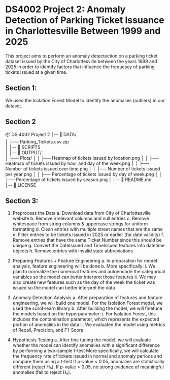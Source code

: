 # DS4002 Project 2: Anomaly Detection of Parking Ticket Issuance in Charlottesville Between 1999 and 2025

This project aims to perform an anomaly detectection on a parking ticket dataset issued by the City of Charlottesville between the years 1999 and 2025 in order to identify factors that influence the frequescy of parking tickets issued at a given time. 

## Section 1: 
We used the Isolation Forest Model to identify the anomalies (outliers) in our dataset.


## Section 2

📦 DS 4002 Project 2
│-- 📂 DATA/          
│   ├── Parking_Tickets.csv.zip  
│
│-- 📂 SCRIPTS       
│
│-- 📂 OUTPUT/             
│   ├── Plots/
│   │   ├── Heatmap of tickets issued by location.png
│   │   ├── Heatmap of tickets issued by hour and day of the week.png
│   │   ├── Number of tickets issued over time.png
│   │   ├── Number of tickets issued per year.png
│   │   ├── Percentage of tickets issued by day of week.png
│   │   ├── Percentage of tickets issued by season.png
│
│-- 📜 README.md           
│-- 📜 LICENSE             

## Section 3: 
1. Preprocess the Data
  a. Download data from City of Charlottesville website
  b. Remove irrelevant columns and null entries
  c. Remove whitespace from string columns & uppercase strings for uniform formatting
  d. Clean entries with multiple street names that are the same
  e. Filter entries to be tickets issued in 2025 or earlier (for date validity)
  f. Remove entries that have the same Ticket Number since this should be unique
  g. Convert the DateIssued and TimeIssued features into datetime objects
  h. Remove entries with invalid state abbreviations 

2. Preparing Features + Feature Engineering
  a. In preparation for model analysis, feature engineering will be done
  b. More specifically:
    i. We plan to normalize the numerical features and autoencode the categorical variables so the model can better interpret those features
    ii. We may also create new features such as the day of the week the ticket was issued so the model can better interpret the data
   
3. Anomaly Detection Analysis
  a. After preparation of features and feature engineering, we will build one model. For the Isolation Forest model, we used the scikit-learn library
  b. After building the model, we will finetune the models based on the hyperparameter:
    i. For Isolation Forest, this includes the contamination parameter, which represents the expected portion of anomalies in the data
    ii. We evaluated the model using metrics of Recall, Precision, and F1-Score
   
4. Hypothesis Testing
  a. After fine tuning the model, we will evaluate whether the model can identify anomalies with a significant difference by performing a two-sample t-test
  More specifically, we will calculate the frequency rate of tickets issued in normal and anomaly periods and compare them using a t-test
  If p-value < 0.05, anomalies are statistically different (reject H₀).
  If p-value > 0.05, no strong evidence of meaningful anomalies (fail to reject H₀).

